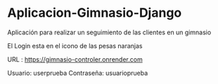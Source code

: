 # Aplicacion-Gimnasio-Django
Aplicación para realizar un seguimiento de las clientes en un gimnasio

  El Login esta en el icono de las pesas naranjas

URL : https://gimnasio-controler.onrender.com

Usuario: userprueba
Contraseña: usuarioprueba
